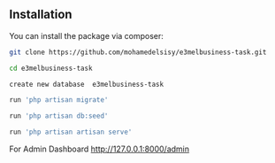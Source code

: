 ## Installation

You can install the package via composer:

```bash
git clone https://github.com/mohamedelsisy/e3melbusiness-task.git
```

```bash
cd e3melbusiness-task
```

```bash
create new database  e3melbusiness-task
```

```bash
run 'php artisan migrate'
```

```bash
run 'php artisan db:seed'
```

```bash
run 'php artisan artisan serve'
```

For Admin Dashboard
http://127.0.0.1:8000/admin
